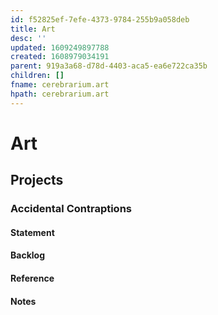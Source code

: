 ```yaml
---
id: f52825ef-7efe-4373-9784-255b9a058deb
title: Art
desc: ''
updated: 1609249897788
created: 1608979034191
parent: 919a3a68-d78d-4403-aca5-ea6e722ca35b
children: []
fname: cerebrarium.art
hpath: cerebrarium.art
---
```

# Art

## Projects

### Accidental Contraptions

#### Statement

#### Backlog

#### Reference

#### Notes

